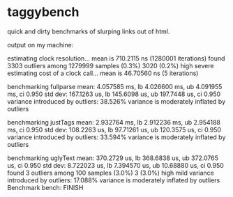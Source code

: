 taggybench
==========

quick and dirty benchmarks of slurping links out of html.


output on my machine:

estimating clock resolution...
mean is 710.2115 ns (1280001 iterations)
found 3303 outliers among 1279999 samples (0.3%)
  3020 (0.2%) high severe
estimating cost of a clock call...
mean is 46.70560 ns (5 iterations)

benchmarking fullparse
mean: 4.057585 ms, lb 4.026600 ms, ub 4.091955 ms, ci 0.950
std dev: 167.1263 us, lb 145.6098 us, ub 197.7448 us, ci 0.950
variance introduced by outliers: 38.526%
variance is moderately inflated by outliers

benchmarking justTags
mean: 2.932764 ms, lb 2.912236 ms, ub 2.954188 ms, ci 0.950
std dev: 108.2263 us, lb 97.71261 us, ub 120.3575 us, ci 0.950
variance introduced by outliers: 33.594%
variance is moderately inflated by outliers

benchmarking uglyText
mean: 370.2729 us, lb 368.6838 us, ub 372.0765 us, ci 0.950
std dev: 8.722023 us, lb 7.394570 us, ub 10.68880 us, ci 0.950
found 3 outliers among 100 samples (3.0%)
  3 (3.0%) high mild
variance introduced by outliers: 17.088%
variance is moderately inflated by outliers
Benchmark bench: FINISH


